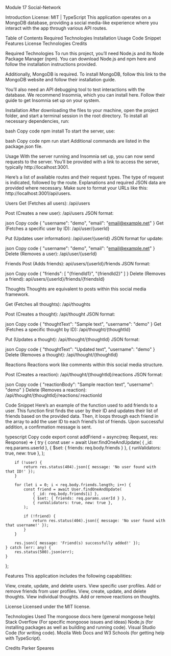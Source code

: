 Module 17 Social-Network

Introduction
License: MIT | TypeScript
This application operates on a MongoDB database, providing a social media-like experience where you interact with the app through various API routes.

Table of Contents
Required Technologies
Installation
Usage
Code Snippet
Features
License
Technologies
Credits

Required Technologies
To run this project, you’ll need Node.js and its Node Package Manager (npm).
You can download Node.js and npm here and follow the installation instructions provided.

Additionally, MongoDB is required. To install MongoDB, follow this link to the MongoDB website and follow their installation guide.

You’ll also need an API debugging tool to test interactions with the database. We recommend Insomnia, which you can install here. Follow their guide to get Insomnia set up on your system.

Installation
After downloading the files to your machine, open the project folder, and start a terminal session in the root directory. To install all necessary dependencies, run:

bash
Copy code
npm install
To start the server, use:

bash
Copy code
npm run start
Additional commands are listed in the package.json file.

Usage
With the server running and Insomnia set up, you can now send requests to the server. You’ll be provided with a link to access the server, typically http://localhost:3001.

Here’s a list of available routes and their request types. The type of request is indicated, followed by the route. Explanations and required JSON data are provided where necessary. Make sure to format your URLs like this: http://localhost:3001/api/users.

Users
Get (Fetches all users):
/api/users

Post (Creates a new user):
/api/users
JSON format:

json
Copy code
{
  "username": "demo",
  "email": "email@example.net"
}
Get (Fetches a specific user by ID):
/api/user/{userId}

Put (Updates user information):
/api/user/{userId}
JSON format for update:

json
Copy code
{
  "username": "demo",
  "email": "email@example.net"
}
Delete (Removes a user):
/api/user/{userId}

Friends
Post (Adds friends):
api/users/{userId}/friends
JSON format:

json
Copy code
{
  "friends": [
      "{friendId1}",
      "{friendId2}"
  ]
}
Delete (Removes a friend):
api/users/{userId}/friends/{friendsId}

Thoughts
Thoughts are equivalent to posts within this social media framework.

Get (Fetches all thoughts):
/api/thoughts

Post (Creates a thought):
/api/thought
JSON format:

json
Copy code
{
  "thoughtText": "Sample text",
  "username": "demo"
}
Get (Fetches a specific thought by ID):
/api/thought/{thoughtId}

Put (Updates a thought):
/api/thought/{thoughtId}
JSON format:

json
Copy code
{
  "thoughtText": "Updated text",
  "username": "demo"
}
Delete (Removes a thought):
/api/thought/{thoughtId}

Reactions
Reactions work like comments within this social media structure.

Post (Creates a reaction):
/api/thought/{thoughtId}/reactions
JSON format:

json
Copy code
{
  "reactionBody": "Sample reaction text",
  "username": "demo"
}
Delete (Removes a reaction):
/api/thought/{thoughtId}/reactions/:reactionId

Code Snippet
Here’s an example of the function used to add friends to a user. This function first finds the user by their ID and updates their list of friends based on the provided data. Then, it loops through each friend in the array to add the user ID to each friend’s list of friends. Upon successful addition, a confirmation message is sent.

typescript
Copy code
export const addFriend = async(req: Request, res: Response) => {
    try {
        const user = await User.findOneAndUpdate(
            { _id: req.params.userId },
            { $set: { friends: req.body.friends } },
            { runValidators: true, new: true },
        );

        if (!user) {
            return res.status(404).json({ message: 'No user found with that ID!' });
        }

        for (let i = 0; i < req.body.friends.length; i++) {
            const friend = await User.findOneAndUpdate(
                { _id: req.body.friends[i] },
                { $set: { friends: req.params.userId } },
                { runValidators: true, new: true },
            );

            if (!friend) {
                return res.status(404).json({ message: 'No user found with that username!' });
            }
        }

        res.json({ message: 'Friend(s) successfully added!' });
    } catch (err: any) {
        res.status(500).json(err);
    }
};

Features
This application includes the following capabilities:

View, create, update, and delete users.
View specific user profiles.
Add or remove friends from user profiles.
View, create, update, and delete thoughts.
View individual thoughts.
Add or remove reactions on thoughts.

License
Licensed under the MIT license.

Technologies Used
The mongoose docs here (general mongoose help)
Stack Overflow (For specific mongoose issues and ideas)
Node.js (for installing packages as well as building and running code).
Visual Studio Code (for writing code).
Mozila Web Docs and W3 Schools (for getting help with TypeScript).

Credits
Parker Speares
